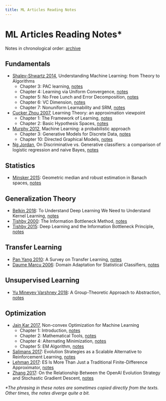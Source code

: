 ```yaml
---
title: ML Articles Reading Notes
---
```


# ML Articles Reading Notes*

Notes in chronological order: [archive](https://geelon.github.io/thesis-notes.html)



## Fundamentals
- [Shalev-Shwartz 2014](http://www.cs.huji.ac.il/~shais/UnderstandingMachineLearning/understanding-machine-learning-theory-algorithms.pdf), Understanding Machine Learning: from Theory to Algorithms
    - Chapter 3: PAC learning, [notes](./fundamentals/2014-UML-chapter-3.md)
    - Chapter 4: Learning via Uniform Convergence, [notes](./fundamentals/2014-UML-chapter-4.md)
    - Chapter 5: No Free Lunch and Error Decomposition, [notes](./fundamentals/2014-UML-chapter-5.md)
    - Chapter 6: VC Dimension, [notes](./fundamentals/2014-UML-chapter-6.md)
    - Chapter 7: Nonuniform Learnability and SRM, [notes](./fundamentals/2014-UML-chapter-7.md)
- [Cucker Zhou 2007](http://www.cambridge.org/gb/academic/subjects/computer-science/pattern-recognition-and-machine-learning/learning-theory-approximation-theory-viewpoint), Learning Theory: an approximation viewpoint
    - Chapter 1: The Framework of Learning, [notes](./fundamentals/2007-LT-chapter-1.md)
    - Chapter 2: Basic Hypothesis Spaces, [notes](./fundamentals/2007-LT-chapter-2.md)
- [Murphy 2012](./), Machine Learning: a probabilistic approach
    - Chapter 3: Generative Models for Discrete Data, [notes](./fundamentals/2012-MLPA-chapter-3.md)
    - Chapter 10: Directed Graphical Models, [notes](./fundamentals/2012-MLPA-chapter-10.md)
- [Ng Jordan](http://papers.nips.cc/paper/2020-on-discriminative-vs-generative-classifiers-a-comparison-of-logistic-regression-and-naive-bayes.pdf), On Discriminative vs. Generative classifiers: a comparison of logistic regression and naive Bayes, [notes](./fundamentals/ng-jordan.md)

## Statistics
- [Minsker 2015](https://arxiv.org/abs/1308.1334): Geometric median and robust estimation in Banach spaces, [notes](./statistics/2015-geometric-median.md)
    

## Generalization Theory
- [Belkin 2018](./): To Understand Deep Learning We Need to Understand Kernel Learning, [notes](./generalization-theory/2018-06-belkin.md)
- [Tishby 2000](https://arxiv.org/pdf/physics/0004057.pdf): The Information Bottleneck Method, [notes](./generalization-theory/2000-04-tishby.md)
- [Tishby 2015](https://arxiv.org/pdf/1503.02406.pdf): Deep Learning and the Information Bottleneck Principle, [notes](./generalization-theory/2015-03-tishby.md)


## Transfer Learning
- [Pan Yang 2010](https://www.cse.ust.hk/~qyang/Docs/2009/tkde_transfer_learning.pdf): A Survey on Transfer Learning, [notes](./transfer/2010-07-pan-yang.md)
- [Daume Marcu 2006](https://arxiv.org/abs/1109.6341): Domain Adaptation for Statistical Classifiers, [notes](./transfer/2006-daume-marcu.md)

## Unsupervised Learning
- [Yu Mineyev Varshney 2018](https://arxiv.org/pdf/1807.11167v1.pdf): A Group-Theoretic Approach to Abstraction, [notes](./unsupervised/2018-07-group-theoretic-approach-to-abstraction.md)


## Optimization
- [Jain Kar 2017](https://arxiv.org/pdf/1712.07897.pdf), Non-convex Optimization for Machine Learning
     - Chapter 1: Introduction, [notes](./optimization/2017-nonconvex-chapter-1.md)
     - Chapter 2: Mathematical Tools, [notes](./optimization/2017-nonconvex-chapter-2.md)
     - Chapter 4: Alternating Minimization, [notes](./optimization/2017-nonconvex-chapter-4.md)
     - Chapter 5: EM Algorithm, [notes](./optimization/2017-nonconvex-chapter-5.md)
- [Salimans 2017](https://arxiv.org/pdf/1703.03864.pdf): Evolution Strategies as a Scalable Alternative to Reinforcement Learning, [notes](./optimization/2017-09-salimans.md)
- [Lehman 2017](https://arxiv.org/pdf/1712.06568.pdf): ES Is More Than Just a Traditional Finite-Difference Approximator, [notes](./optimization/2017-12-lehman.md)
- [Zhang 2017](https://arxiv.org/pdf/1712.06564.pdf): On the Relationship Between the OpenAI Evolution Strategy and Stochastic Gradient Descent, [notes](./optimization/2017-12-zhang.md)


<em>*The phrasing in these notes are sometimes copied directly from the texts. Other times, the notes diverge quite a bit.</em>